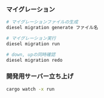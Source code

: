 ### マイグレーション

```sh
# マイグレーションファイルの生成
diesel migration generate ファイル名

# マイグレーション実行
diesel migration run

# down, upの同時確認
diesel migration redo
```

### 開発用サーバー立ち上げ

```sh
cargo watch -x run
```
